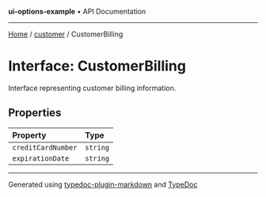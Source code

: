 **ui-options-example** • API Documentation

***

[Home](../../README.md) / [customer](../README.md) / CustomerBilling

# Interface: CustomerBilling

Interface representing customer billing information.

## Properties

| Property | Type |
| :------ | :------ |
| `creditCardNumber` | `string` |
| `expirationDate` | `string` |

***

Generated using [typedoc-plugin-markdown](https://www.npmjs.com/package/typedoc-plugin-markdown) and [TypeDoc](https://typedoc.org/)
